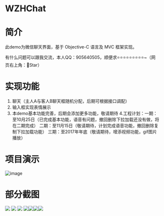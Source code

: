 # WZHChat

# 简介
此demo为微信聊天界面，基于 Objective-C 语言及 MVC 框架实现。

有什么问题可以跟我交流，本人QQ：905640505，顺便求⭐️⭐️⭐️⭐️⭐️⭐️⭐️⭐️⭐️~（网页右上角：🌟Star）

# 实现功能
1. 聊天（主人A与客人B聊天框随机分配，后期可根据接口调配）
2. 输入框实现表情展示
3. 本demo基本功能完善，后期会添加更多功能，敬请期待
4.工程计划：一期：至10月25日（已完成基本功能，语音有问题，撤回删除下拉加载还没有做，将在二期完成）
                     二期：至11月15日（敬请期待，计划完成语音功能，撤回删除复制下拉加载功能）
                     三期：至2017年年底（敬请期待，增添视频功能，gif图片播放）

# 项目演示
![image](http://wx3.sinaimg.cn/large/005OnOYcly1fkvlscvkzjg308w0frx6w.gif)

# 部分截图
![](http://wx4.sinaimg.cn/mw1024/005OnOYcly1fkvlrsptu6j30yi1pcasq.jpg) ![](http://wx4.sinaimg.cn/mw1024/005OnOYcly1fkvlrmzsvjj30yi1pc7f9.jpg)
![](http://wx4.sinaimg.cn/mw1024/005OnOYcly1fkvlrs107ej30yi1pc1i1.jpg) ![](http://wx4.sinaimg.cn/mw1024/005OnOYcly1fkvlrs53mfj30yi1pctps.jpg)![](http://wx2.sinaimg.cn/mw1024/005OnOYcly1fkvlrz56ufj30yi1pcqv6.jpg)![](http://wx1.sinaimg.cn/mw1024/005OnOYcly1fkvlrvjpqkj30yi1pckjl.jpg)![](http://wx3.sinaimg.cn/mw1024/005OnOYcly1fkvlrsb6xjj30yi1pc7j9.jpg)

